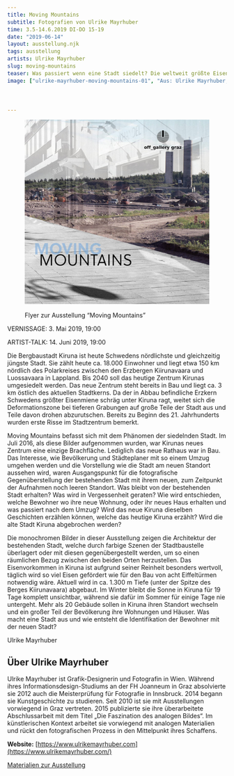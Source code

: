 ```yaml
---
title: Moving Mountains
subtitle: Fotografien von Ulrike Mayrhuber
time: 3.5-14.6.2019 DI-DO 15-19
date: "2019-06-14"
layout: ausstellung.njk
tags: ausstellung
artists: Ulrike Mayrhuber
slug: moving-mountains
teaser: Was passiert wenn eine Stadt siedelt? Die weltweit größte Eisenmine zwingt ihre Heimatstadt Kiruna in Nordschweden ihren Standort zu wechseln. Die fotografische Arbeit projiziert das heutige Kiruna an seinen neuen Platz, der 2016 zum Zeitpunkt der Aufnahmen noch eine einzige Brachfläche ist. Lediglich das Rathaus ist schon im Bau. Der Umzug soll bis 2033 erfolgt sein.
image: ["ulrike-mayrhuber-moving-mountains-01", "Aus: Ulrike Mayrhuber, Moving Mountains"]



---
```

<figure>

![Flyer zur Ausstellung "Moving Mountains"](/assets/pics/movin_mountains.jpg)



Flyer zur Ausstellung “Moving Mountains”

</figure>

VERNISSAGE: 3. Mai 2019, 19:00

ARTIST-TALK: 14\. Juni 2019, 19:00</div>

Die Bergbaustadt Kiruna ist heute Schwedens nördlichste und gleichzeitig jüngste Stadt. Sie zählt heute ca. 18.000 Einwohner und liegt etwa 150 km nördlich des Polarkreises ­zwischen den Erzbergen Kiirunavaara und Luossavaara in Lappland. Bis 2040 soll das heutige Zentrum Kirunas umgesiedelt werden. Das neue Zentrum steht bereits in Bau und liegt ca. 3 km östlich des aktuellen Stadtkerns. Da der in Abbau befind­liche Erzkern Schwedens größter Eisenmiene schräg unter Kiruna ragt, weitet sich die Deformationszone bei tieferen Grabungen auf große Teile der Stadt aus und Teile davon drohen abzurutschen. Bereits zu Beginn des 21\. Jahrhunderts wurden erste Risse im Stadtzentrum bemerkt.

Moving Mountains befasst sich mit dem Phänomen der siedelnden Stadt. Im Juli 2016, als diese Bilder aufgenommen wurden, war Kirunas neues Zentrum eine einzige Brachfläche. Lediglich das neue Rathaus war in Bau. Das Interesse, wie Bevölkerung und ­Städteplaner mit so einem Umzug umgehen werden und die Vorstellung wie die Stadt am neuen Standort aussehen wird, waren Ausgangspunkt für die fotografische Gegenüberstellung der bestehenden Stadt mit ihrem neuen, zum Zeitpunkt der Aufnahmen noch leeren Standort. Was bleibt von der bestehenden Stadt erhalten? Was wird in Vergessenheit geraten? Wie wird entschieden, welche Bewohner wo ihre neue Wohnung, oder ihr neues Haus erhalten und was passiert nach dem Umzug? Wird das neue Kiruna dieselben Geschichten erzählen können, welche das heutige Kiruna erzählt? Wird die alte Stadt Kiruna abgebrochen werden?</div>

Die monochromen Bilder in dieser Ausstellung zeigen die Architektur der bestehenden Stadt, welche durch farbige Szenen der Stadtbaustelle überlagert oder mit diesen gegenübergestellt werden, um so einen räumlichen Bezug zwischen den beiden Orten herzustellen. Das Eisenvorkommen in Kiruna ist aufgrund seiner Reinheit besonders wertvoll, täglich wird so viel Eisen gefördert wie für den Bau von acht Eiffeltürmen notwendig wäre. Aktuell wird in ca. 1.300 m Tiefe (unter der Spitze des Berges Kiirunavaara) abgebaut. Im Winter bleibt die Sonne in Kiruna für 19 Tage komplett unsichtbar, während sie dafür im Sommer für einige Tage nie untergeht. Mehr als 20 Gebäude sollen in Kiruna ihren Standort wechseln und ein großer Teil der Bevölkerung ihre Wohnungen und Häuser. Was macht eine Stadt aus und wie entsteht die Identifikation der Bewohner mit der neuen Stadt?

Ulrike Mayrhuber

## Über Ulrike Mayrhuber

Ulrike Mayrhuber ist Grafik-Designerin und Fotografin in Wien. Während ihres Informationsdesign-Studiums an der FH Joanneum in Graz absolvierte sie 2012 auch die Meisterprüfung für Fotografie in Innsbruck. 2014 begann sie Kunstgeschichte zu studieren. Seit 2010 ist sie mit Ausstellungen vorwiegend in Graz vertreten. 2015 publizierte sie ihre überarbeitete Abschlussarbeit mit dem Titel „Die Faszination des analogen Bildes“. Im künstlerischen Kontext arbeitet sie vorwiegend mit analogen Materialien und rückt den fotografischen Prozess in den Mittelpunkt ihres Schaffens.

**Website:** [https://www.ulrikemayrhuber.com](https://www.ulrikemayrhuber.com/)

[Materialien zur Ausstellung](/ausstellungen/moving_mountains/materialien)
